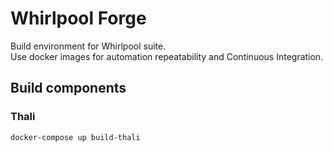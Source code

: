 # Whirlpool Forge

Build environment for Whirlpool suite.  
Use docker images for automation repeatability and Continuous Integration.

## Build components

### Thali

```bash
docker-compose up build-thali
```
